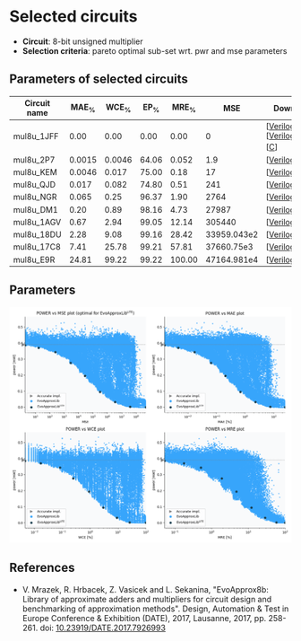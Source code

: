 
Selected circuits
===================
 - **Circuit**: 8-bit unsigned multiplier
 - **Selection criteria**: pareto optimal sub-set wrt. pwr and mse parameters

Parameters of selected circuits
----------------------------

| Circuit name | MAE<sub>%</sub> | WCE<sub>%</sub> | EP<sub>%</sub> | MRE<sub>%</sub> | MSE | Download |
| --- |  --- | --- | --- | --- | --- | --- | 
| mul8u_1JFF | 0.00 | 0.00 | 0.00 | 0.00 | 0 |  [[Verilog](mul8u_1JFF.v)] [[Verilog<sub>PDK45</sub>](mul8u_1JFF_pdk45.v)] [[C](mul8u_1JFF.c)] |
| mul8u_2P7 | 0.0015 | 0.0046 | 64.06 | 0.052 | 1.9 |  [[Verilog](mul8u_2P7.v)]  [[C](mul8u_2P7.c)] |
| mul8u_KEM | 0.0046 | 0.017 | 75.00 | 0.18 | 17 |  [[Verilog](mul8u_KEM.v)]  [[C](mul8u_KEM.c)] |
| mul8u_QJD | 0.017 | 0.082 | 74.80 | 0.51 | 241 |  [[Verilog](mul8u_QJD.v)]  [[C](mul8u_QJD.c)] |
| mul8u_NGR | 0.065 | 0.25 | 96.37 | 1.90 | 2764 |  [[Verilog](mul8u_NGR.v)]  [[C](mul8u_NGR.c)] |
| mul8u_DM1 | 0.20 | 0.89 | 98.16 | 4.73 | 27987 |  [[Verilog](mul8u_DM1.v)]  [[C](mul8u_DM1.c)] |
| mul8u_1AGV | 0.67 | 2.94 | 99.05 | 12.14 | 305440 |  [[Verilog](mul8u_1AGV.v)]  [[C](mul8u_1AGV.c)] |
| mul8u_18DU | 2.28 | 9.08 | 99.16 | 28.42 | 33959.043e2 |  [[Verilog](mul8u_18DU.v)]  [[C](mul8u_18DU.c)] |
| mul8u_17C8 | 7.41 | 25.78 | 99.21 | 57.81 | 37660.75e3 |  [[Verilog](mul8u_17C8.v)]  [[C](mul8u_17C8.c)] |
| mul8u_E9R | 24.81 | 99.22 | 99.22 | 100.00 | 47164.981e4 |  [[Verilog](mul8u_E9R.v)]  [[C](mul8u_E9R.c)] |
    
Parameters
--------------
![Parameters figure](fig.png)

References
--------------
   - V. Mrazek, R. Hrbacek, Z. Vasicek and L. Sekanina, "EvoApprox8b: Library of approximate adders and multipliers for circuit design and benchmarking of approximation methods". Design, Automation & Test in Europe Conference & Exhibition (DATE), 2017, Lausanne, 2017, pp. 258-261. doi: [10.23919/DATE.2017.7926993](https://dx.doi.org/10.23919/DATE.2017.7926993)

             